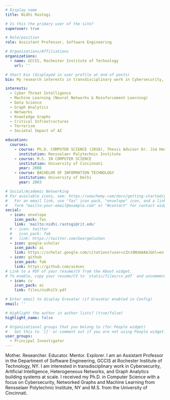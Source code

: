 ```yaml
---
# Display name
title: Nidhi Rastogi

# Is this the primary user of the site?
superuser: true

# Role/position
role: Assistant Professor, Software Engineering

# Organizations/Affiliations
organizations:
  - name: GCCIS, Rochester Institute of Technology
    url: ''

# Short bio (displayed in user profile at end of posts)
bio: My research interests in transdisciplinary work in Cybersecurity, Artificial Intelligence, Heterogeneous Networks, and Graph Analytics building systems at scale.

interests:
  - Cyber Threat Intelligence
  - Machine Learning (Neural Networks & Reinforcement Learning)
  - Data Science
  - Graph Analytics
  - Networks
  - Knowledge Graphs
  - Critical Infrastructures
  - Terrorism
  - Societal Impact of AI

education:
  courses:
    - course: Ph.D. COMPUTER SCIENCE (2018), Thesis Advisor Dr. Jim Hendler
      institution: Rensselaer Polytechnic Institute
    - course: M.S. IN COMPUTER SCIENCE
      institution: University of Cincinnati
      year: 2008
    - course: BACHELOR OF INFORMATION TECHNOLOGY 
      institution: University of Delhi
      year: 2003

# Social/Academic Networking
# For available icons, see: https://wowchemy.com/docs/getting-started/page-builder/#icons
#   For an email link, use "fas" icon pack, "envelope" icon, and a link in the
#   form "mailto:your-email@example.com" or "#contact" for contact widget.
social:
  - icon: envelope
    icon_pack: fas
    link: 'mailto:nidhi.rastogi@rit.edu'
  # - icon: twitter
  #   icon_pack: fab
  #   link: https://twitter.com/GeorgeCushen
  - icon: google-scholar
    icon_pack: ai
    link: https://scholar.google.com/citations?user=zZnJdNUAAAAJ&hl=en
  - icon: github
    icon_pack: fab
    link: https://github.com/ai4sec
# Link to a PDF of your resume/CV from the About widget.
# To enable, copy your resume/CV to `static/files/cv.pdf` and uncomment the lines below.
  - icon: cv
    icon_pack: ai
    link: files/nidhiCV.pdf

# Enter email to display Gravatar (if Gravatar enabled in Config)
email: ''

# Highlight the author in author lists? (true/false)
highlight_name: false

# Organizational groups that you belong to (for People widget)
#   Set this to `[]` or comment out if you are not using People widget.
user_groups:
  - Principal Investigator
---
```


Mother. Researcher. Educator. Mentor. Explorer.
I am an Assistant Professor in the Department of Software Engineering, GCCIS at Rochester Institute of Technology, NY. I am interested in transdisciplinary work in Cybersecurity, Artificial Intelligence, Heterogeneous Networks, and Graph Analytics building systems at scale. I received my Ph.D. in Computer Science with a focus on Cybersecurity, Networked Graphs and Machine Learning from Rensselaer Polytechnic Institute, NY and M.S. from the University of Cincinnati. 
